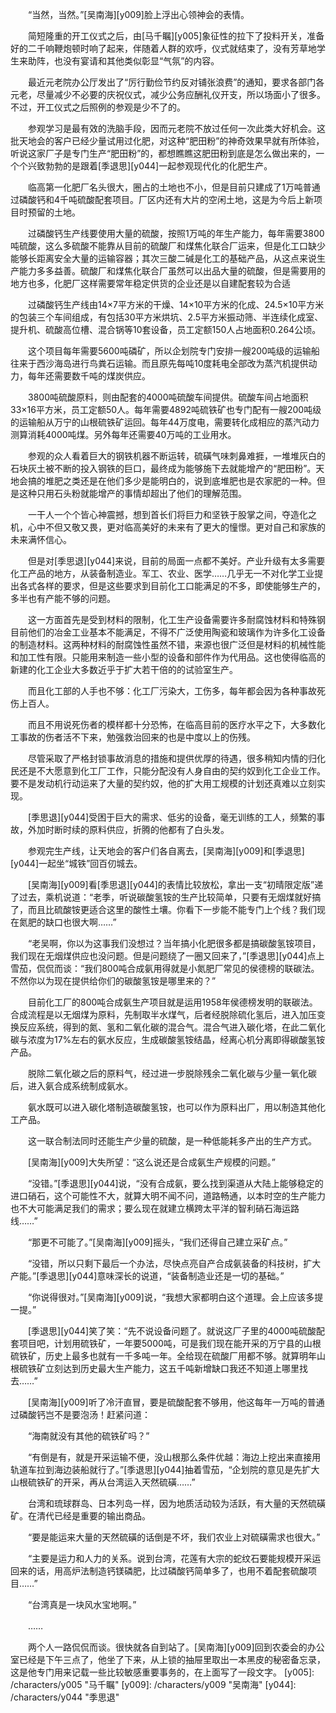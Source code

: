 　　“当然，当然。”[吴南海][y009]脸上浮出心领神会的表情。

　　简短隆重的开工仪式之后，由[马千瞩][y005]象征性的拉下了投料开关，准备好的二千响鞭炮顿时响了起来，伴随着人群的欢呼，仪式就结束了，没有芳草地学生来助阵，也没有宴请和其他类似彰显“气氛”的内容。

　　最近元老院办公厅发出了“厉行勤俭节约反对铺张浪费”的通知，要求各部门各元老，尽量减少不必要的庆祝仪式，减少公务应酬礼仪开支，所以场面小了很多。不过，开工仪式之后照例的参观是少不了的。

　　参观学习是最有效的洗脑手段，因而元老院不放过任何一次此类大好机会。这批天地会的客户已经少量试用过化肥，对这种“肥田粉”的神奇效果早就有所体验，听说这家厂子是专门生产“肥田粉”的，都想瞧瞧这肥田粉到底是怎么做出来的，一个个兴致勃勃的是跟着[季退思][y044]一起参观现代化的化肥生产。

　　临高第一化肥厂名头很大，圈占的土地也不小，但是目前只建成了1万吨普通过磷酸钙和4千吨硫酸配套项目。厂区内还有大片的空闲土地，这是为今后上新项目时预留的土地。

　　过磷酸钙生产线要使用大量的硫酸，按照1万吨的年生产能力，每年需要3800吨硫酸，这么多硫酸不能靠从目前的硫酸厂和煤焦化联合厂运来，但是化工口缺少能够长距离安全大量的运输容器；其次三酸二碱是化工的基础产品，从这点来说生产能力多多益善。硫酸厂和煤焦化联合厂虽然可以出品大量的硫酸，但是需要用的地方也多，化肥厂这样需要常年稳定供货的企业还是以自建配套较为合适

　　过磷酸钙生产线由14×7平方米的干燥、14×10平方米的化成、24.5×10平方米的包装三个车间组成，有包括30平方米烘坑、2.5平方米振动筛、半连续化成室、提升机、硫酸高位槽、混合锅等10套设备，员工定额150人占地面积0.264公顷。

　　这个项目每年需要5600吨磷矿，所以企划院专门安排一艘200吨级的运输船往来于西沙海岛进行鸟粪石运输。而且原先每吨10度耗电全部改为蒸汽机提供动力，每年还需要数千吨的煤炭供应。

　　3800吨硫酸原料，则由配套的4000吨硫酸车间提供。硫酸车间占地面积33×16平方米，员工定额50人。每年需要4892吨硫铁矿也专门配有一艘200吨级的运输船从万宁的山根硫铁矿运回。每年44万度电，需要转化成相应的蒸汽动力测算消耗4000吨煤。另外每年还需要40万吨的工业用水。

　　参观的众人看着巨大的钢铁机器不断运转，硫磺气味刺鼻难捱，一堆堆灰白的石块灰土被不断的投入钢铁的巨口，最终成为能够施下去就能增产的“肥田粉”。天地会搞的堆肥之类还是在他们多少是能明白的，说到底堆肥也是农家肥的一种。但是这种只用石头粉就能增产的事情却超出了他们的理解范围。

　　一干人一个个皆心神震撼，想到首长们将巨力和坚铁于股掌之间，夺造化之机，心中不但又敬又畏，更对临高美好的未来有了更大的憧憬。更对自己和家族的未来满怀信心。

　　但是对[季思退][y044]来说，目前的局面一点都不美好。产业升级有太多需要化工产品的地方，从装备制造业。军工、农业、医学……几乎无一不对化学工业提出各式各样的要求，但是这些要求到目前化工口能满足的不多，即使能够生产的，多半也有产能不够的问题。

　　这一方面首先是受到材料的限制，化工生产设备需要许多耐腐蚀材料和特殊钢目前他们的冶金工业基本不能满足，不得不广泛使用陶瓷和玻璃作为许多化工设备的制造材料。这两种材料的耐腐蚀性虽然不错，来源也很广泛但是材料的机械性能和加工性有限。只能用来制造一些小型的设备和部件作为代用品。这也使得临高的新建的化工企业大多数近乎于扩大若干倍的的试验室生产。

　　而且化工部的人手也不够：化工厂污染大，工伤多，每年都会因为各种事故死伤上百人。

　　而且不用说死伤者的模样都十分恐怖，在临高目前的医疗水平之下，大多数化工事故的伤者活不下来，勉强救治回来的也是中度以上的伤残。

　　尽管采取了严格封锁事故消息的措施和提供优厚的待遇，很多稍知内情的归化民还是不大愿意到化工厂工作，只能分配没有人身自由的契约奴到化工企业工作。要不是发动机行动运来了大量的契约奴，他的扩大用工规模的计划还真难以立刻实现。

　　[季思退][y044]受困于巨大的需求、低劣的设备，毫无训练的工人，频繁的事故，外加时断时续的原料供应，折腾的他都有了白头发。

　　参观完生产线，让天地会的客户们各自离去，[吴南海][y009]和[季退思][y044]一起坐“城铁”回百仞城去。

　　[吴南海][y009]看[季思退][y044]的表情比较放松，拿出一支“初晴限定版”递了过去，乘机说道：“老季，听说碳酸氢铵的生产比较简单，只要有无烟煤就好搞了，而且比硫酸铵更适合这里的酸性土壤。你看下一步能不能专门上个线？我们现在氮肥的缺口也很大啊……”

　　“老吴啊，你以为这事我们没想过？当年搞小化肥很多都是搞碳酸氢铵项目，我们现在无烟煤供应也没问题。但是问题绕了一圈又回来了，”[季退思][y044]点上雪茄，侃侃而谈：“我们800吨合成氨用得就是小氮肥厂常见的侯德榜的联碳法。不然你以为现在提供给你们的碳酸氢铵是哪里来的？”

　　目前化工厂的800吨合成氨生产项目就是运用1958年侯德榜发明的联碳法。合成流程是以无烟煤为原料，先制取半水煤气，后者经脱除硫化氢后，进入加压变换反应系统，得到的氮、氢和二氧化碳的混合气。混合气进入碳化塔，在此二氧化碳与浓度为17%左右的氨水反应，生成碳酸氢铵结晶，经离心机分离即得碳酸氢铵产品。

　　脱除二氧化碳之后的原料气，经过进一步脱除残余二氧化碳与少量一氧化碳后，进入氨合成系统制成氨水。

　　氨水既可以进入碳化塔制造碳酸氢铵，也可以作为原料出厂，用以制造其他化工产品。

　　这一联合制法同时还能生产少量的硫酸，是一种低能耗多产出的生产方式。

　　[吴南海][y009]大失所望：“这么说还是合成氨生产规模的问题。”

　　“没错。”[季退思][y044]说，“没有合成氨，要么找到渠道从大陆上能够稳定的进口硝石，这个可能性不大，就算大明不闻不问，道路畅通，以本时空的生产能力也不大可能满足我们的需求；要么现在就建立横跨太平洋的智利硝石海运路线……”

　　“那更不可能了。”[吴南海][y009]摇头，“我们还得自己建立采矿点。”

　　“没错，所以只剩下最后一个办法，尽快点亮自产合成氨装备的科技树，扩大产能。”[季退思][y044]意味深长的说道，“装备制造业还是一切的基础。”

　　“你说得很对。”[吴南海][y009]说，“我想大家都明白这个道理。会上应该多提一提。”

　　[季退思][y044]笑了笑：“先不说设备问题了。就说这厂子里的4000吨硫酸配套项目吧，计划用硫铁矿，一年要5000吨，可是我们现在能开采的万宁县的山根硫铁矿，历史上最多也就有一千多吨一年。全给现在硫酸厂用都不够。就算明年山根硫铁矿立刻达到历史最大生产能力，这五千吨新增缺口我还不知道上哪里找去……”

　　[吴南海][y009]听了冷汗直冒，要是硫酸配套不够用，他这每年一万吨的普通过磷酸钙岂不是要泡汤！赶紧问道：

　　“海南就没有其他的硫铁矿吗？”

　　“有倒是有，就是开采运输不便，没山根那么条件优越：海边上挖出来直接用轨道车拉到海边装船就行了。”[季退思][y044]抽着雪茄，“企划院的意见是先扩大山根硫铁矿的开采，再从台湾运入天然硫磺……”

　　台湾和琉球群岛、日本列岛一样，因为地质活动较为活跃，有大量的天然硫磺矿。在清代已经是重要的输出商品。

　　“要是能运来大量的天然硫磺的话倒是不坏，我们农业上对硫磺需求也很大。”

　　“主要是运力和人力的关系。说到台湾，花莲有大宗的蛇纹石要能规模开采运回来的话，用高炉法制造钙镁磷肥，比过磷酸钙简单多了，也用不着配套硫酸项目……”

　　“台湾真是一块风水宝地啊。”

　　……

　　两个人一路侃侃而谈。很快就各自到站了。[吴南海][y009]回到农委会的办公室已经是下午三点了，他坐了下来，从上锁的抽屉里取出一本黑皮的秘密备忘录，这是他专门用来记载一些比较敏感重要事务的，在上面写了一段文字。
[y005]: /characters/y005 "马千瞩"
[y009]: /characters/y009 "吴南海"
[y044]: /characters/y044 "季思退"
